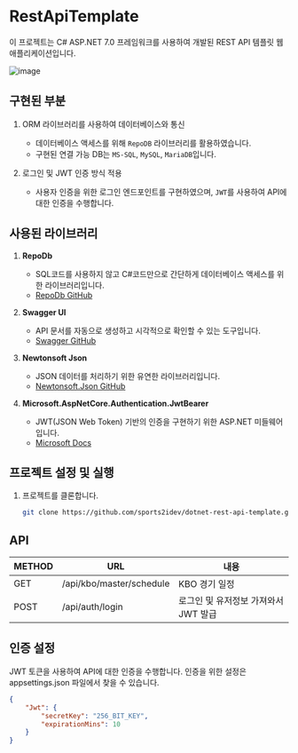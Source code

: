 # RestApiTemplate

이 프로젝트는 C# ASP.NET 7.0 프레임워크를 사용하여 개발된 REST API 템플릿 웹 애플리케이션입니다.

![image](https://github.com/sports2idev/dotnet-rest-api-template/assets/85467436/26546021-44b7-4a11-9b4d-003c0d250e28)

## 구현된 부분

1. ORM 라이브러리를 사용하여 데이터베이스와 통신

    - 데이터베이스 액세스를 위해 `RepoDB` 라이브러리를 활용하였습니다.
    - 구현된 연결 가능 DB는 `MS-SQL`, `MySQL`, `MariaDB`입니다.

2. 로그인 및 JWT 인증 방식 적용

    - 사용자 인증을 위한 로그인 엔드포인트를 구현하였으며, `JWT`를 사용하여 API에 대한 인증을 수행합니다.


## 사용된 라이브러리

1. **RepoDb**

    - SQL코드를 사용하지 않고 C#코드만으로 간단하게 데이터베이스 액세스를 위한 라이브러리입니다.
    - [RepoDb GitHub](https://github.com/mikependon/RepoDb)

2. **Swagger UI**

    - API 문서를 자동으로 생성하고 시각적으로 확인할 수 있는 도구입니다.
    - [Swagger GitHub](https://github.com/swagger-api/swagger-ui)

3. **Newtonsoft Json**

    - JSON 데이터를 처리하기 위한 유연한 라이브러리입니다.
    - [Newtonsoft.Json GitHub](https://github.com/JamesNK/Newtonsoft.Json)

4. **Microsoft.AspNetCore.Authentication.JwtBearer**
    - JWT(JSON Web Token) 기반의 인증을 구현하기 위한 ASP.NET 미들웨어입니다.
    - [Microsoft Docs](https://docs.microsoft.com/en-us/dotnet/api/microsoft.aspnetcore.authentication.jwtbearer)

## 프로젝트 설정 및 실행

1. 프로젝트를 클론합니다.
    ```bash
    git clone https://github.com/sports2idev/dotnet-rest-api-template.git
    ```

## API

| METHOD | URL                      | 내용                                 |
| ------ | ------------------------ | ------------------------------------ |
| GET    | /api/kbo/master/schedule | KBO 경기 일정                        |
| POST   | /api/auth/login          | 로그인 및 유저정보 가져와서 JWT 발급 |

## 인증 설정

JWT 토큰을 사용하여 API에 대한 인증을 수행합니다. 인증을 위한 설정은 appsettings.json 파일에서 찾을 수 있습니다.

```json
{
    "Jwt": {
        "secretKey": "256_BIT_KEY",
        "expirationMins": 10
    }
}
```
